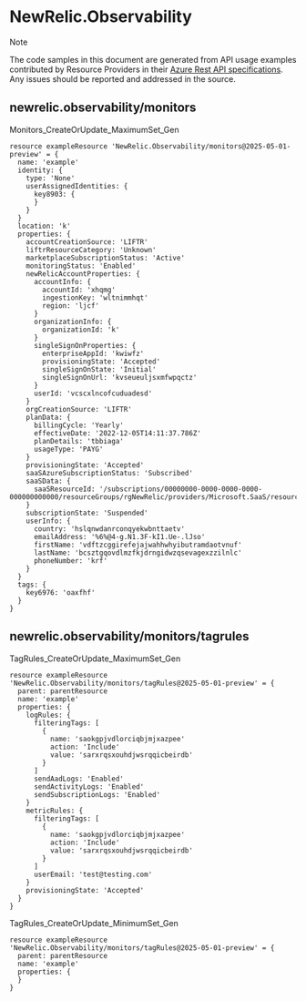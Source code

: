 # NewRelic.Observability
  
> [!NOTE]
> The code samples in this document are generated from API usage examples contributed by Resource Providers in their [Azure Rest API specifications](https://github.com/Azure/azure-rest-api-specs). Any issues should be reported and addressed in the source.


## newrelic.observability/monitors

Monitors_CreateOrUpdate_MaximumSet_Gen
```bicep
resource exampleResource 'NewRelic.Observability/monitors@2025-05-01-preview' = {
  name: 'example'
  identity: {
    type: 'None'
    userAssignedIdentities: {
      key8903: {
      }
    }
  }
  location: 'k'
  properties: {
    accountCreationSource: 'LIFTR'
    liftrResourceCategory: 'Unknown'
    marketplaceSubscriptionStatus: 'Active'
    monitoringStatus: 'Enabled'
    newRelicAccountProperties: {
      accountInfo: {
        accountId: 'xhqmg'
        ingestionKey: 'wltnimmhqt'
        region: 'ljcf'
      }
      organizationInfo: {
        organizationId: 'k'
      }
      singleSignOnProperties: {
        enterpriseAppId: 'kwiwfz'
        provisioningState: 'Accepted'
        singleSignOnState: 'Initial'
        singleSignOnUrl: 'kvseueuljsxmfwpqctz'
      }
      userId: 'vcscxlncofcuduadesd'
    }
    orgCreationSource: 'LIFTR'
    planData: {
      billingCycle: 'Yearly'
      effectiveDate: '2022-12-05T14:11:37.786Z'
      planDetails: 'tbbiaga'
      usageType: 'PAYG'
    }
    provisioningState: 'Accepted'
    saaSAzureSubscriptionStatus: 'Subscribed'
    saaSData: {
      saaSResourceId: '/subscriptions/00000000-0000-0000-0000-000000000000/resourceGroups/rgNewRelic/providers/Microsoft.SaaS/resources/abcd'
    }
    subscriptionState: 'Suspended'
    userInfo: {
      country: 'hslqnwdanrconqyekwbnttaetv'
      emailAddress: '%6%@4-g.N1.3F-kI1.Ue-.lJso'
      firstName: 'vdftzcggirefejajwahhwhyibutramdaotvnuf'
      lastName: 'bcsztgqovdlmzfkjdrngidwzqsevagexzzilnlc'
      phoneNumber: 'krf'
    }
  }
  tags: {
    key6976: 'oaxfhf'
  }
}
```

## newrelic.observability/monitors/tagrules

TagRules_CreateOrUpdate_MaximumSet_Gen
```bicep
resource exampleResource 'NewRelic.Observability/monitors/tagRules@2025-05-01-preview' = {
  parent: parentResource 
  name: 'example'
  properties: {
    logRules: {
      filteringTags: [
        {
          name: 'saokgpjvdlorciqbjmjxazpee'
          action: 'Include'
          value: 'sarxrqsxouhdjwsrqqicbeirdb'
        }
      ]
      sendAadLogs: 'Enabled'
      sendActivityLogs: 'Enabled'
      sendSubscriptionLogs: 'Enabled'
    }
    metricRules: {
      filteringTags: [
        {
          name: 'saokgpjvdlorciqbjmjxazpee'
          action: 'Include'
          value: 'sarxrqsxouhdjwsrqqicbeirdb'
        }
      ]
      userEmail: 'test@testing.com'
    }
    provisioningState: 'Accepted'
  }
}
```

TagRules_CreateOrUpdate_MinimumSet_Gen
```bicep
resource exampleResource 'NewRelic.Observability/monitors/tagRules@2025-05-01-preview' = {
  parent: parentResource 
  name: 'example'
  properties: {
  }
}
```
